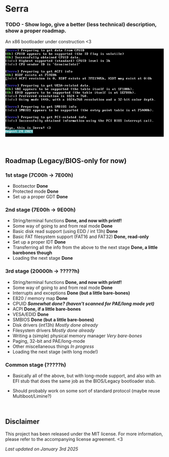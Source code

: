 # Serra
### TODO - Show logo, give a better (less technical) description, show a proper roadmap.
An x86 bootloader under construction <3

![A screenshot of Serra](screenshot.png)

&nbsp;

## Roadmap (Legacy/BIOS-only for now)

### 1st stage (7C00h -> 7E00h)

- Bootsector **Done**
- Protected mode **Done**
- Set up a proper GDT **Done**

### 2nd stage (7E00h -> 9E00h)

- String/terminal functions **Done, and now with printf!**
- Some way of going to and from real mode **Done**
- Basic disk read support (using EDD / int 13h) **Done**
- Basic FAT filesystem support (FAT16 and FAT32) **Done, read-only**
- Set up a proper IDT **Done**
- Transferring all the info from the above to the next stage **Done, a little barebones though**
- Loading the next stage **Done**

### 3rd stage (20000h -> ?????h)

- String/terminal functions **Done, and now with printf!**
- Some way of going to and from real mode **Done**
- Interrupts and exceptions **Done (but a little bare-bones)**
- E820 / memory map **Done**
- CPUID ***Somewhat done? (haven't scanned for PAE/long mode yet)***
- ACPI **Done, if a little bare-bones**
- VESA/EDID **Done**
- SMBIOS **Done (but a little bare-bones)**
- Disk drivers (int13h) *Mostly done already*
- Filesystem drivers *Mostly done already*
- Writing a (simple) physical memory manager *Very bare-bones*
- Paging, 32-bit and PAE/long-mode
- Other miscellaneous things *In progress*
- Loading the next stage (with long mode!)

### Common stage (?????h)

- Basically all of the above, but with long-mode support, and also with an EFI stub that
does the same job as the BIOS/Legacy bootloader stub.

- Should probably work on some sort of standard protocol (maybe reuse Multiboot/Limine?)

&nbsp;

## Disclaimer
This project has been released under the MIT license. For more information, please
refer to the accompanying license agreement. <3

*Last updated on January 3rd 2025*
